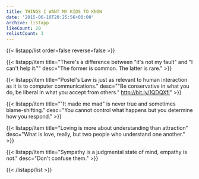 ```yaml
---
title: THINGS I WANT MY KIDS TO KNOW
date: '2015-06-10T20:25:56+00:00'
archive: listapp
likeCount: 20
relistCount: 3
---
```



{{< listapp/list order=false reverse=false >}}

   {{< listapp/item title="There's a difference between \"it's not my fault\" and \"I can't help it.\""
      desc="The former is common. The latter is rare." >}}

   {{< listapp/item title="Postel's Law is just as relevant to human interaction as it is to computer communications."
      desc="\"Be conservative in what you do, be liberal in what you accept from others.\" http://bit.ly/1QDQXfI" >}}

   {{< listapp/item title="\"It made me mad\" is never true and sometimes blame-shifting."
      desc="You cannot control what happens but you determine how you respond." >}}

   {{< listapp/item title="Loving is more about understanding than attraction"
      desc="What is love, really, but two people who understand one another." >}}

   {{< listapp/item title="Sympathy is a judgmental state of mind, empathy is not."
      desc="Don't confuse them." >}}

{{< /listapp/list >}}
